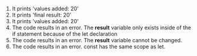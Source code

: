 1.  It prints 'values added: 20'
2.  It prints 'final result: 20'
3.  It prints 'values added: 20'
4.  The code results in an error. The **result** variable only exists inside of the if statement because of the let declaration
5. The code results in an error. The **result** variable cannot be changed.
6. The code results in an error. const has the same scope as let.
